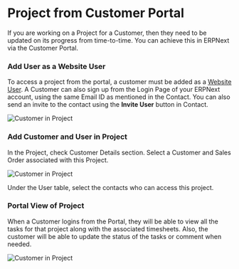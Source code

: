 <!-- add-breadcrumbs -->
# Project from Customer Portal

If you are working on a Project for a Customer, then they need to be updated on its progress from time-to-time. You can achieve this in ERPNext via the Customer Portal.

### Add User as a Website User

To access a project from the portal, a customer must be added as a [Website User](/docs/user/manual/en/setting-up/articles/difference-between-system-user-and-website-user). A Customer can also sign up from the Login Page of your ERPNext account, using the same Email ID as mentioned in the Contact. You can also send an invite to the contact using the **Invite User** button in Contact.

<img class="screenshot" alt="Customer in Project" src="{{docs_base_url}}/assets/img/project/project-portal-2.png">

### Add Customer and User in Project

In the Project, check Customer Details section. Select a Customer and Sales Order associated with this Project.

<img class="screenshot" alt="Customer in Project" src="{{docs_base_url}}/assets/img/project/project-portal-user.png">

Under the User table, select the contacts who can access this project.

### Portal View of Project

When a Customer logins from the Portal, they will be able to view all the tasks for that project along with the associated timesheets. Also, the customer will be able to update the status of the tasks or comment when needed.

<img class="screenshot" alt="Customer in Project" src="{{docs_base_url}}/assets/img/project/projects-customer-portal.gif">